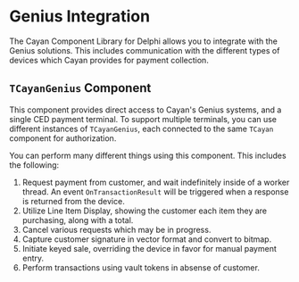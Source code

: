 # Genius Integration

The Cayan Component Library for Delphi allows you to integrate with the Genius solutions. This includes communication with the different types of devices which Cayan provides for payment collection.

## `TCayanGenius` Component

This component provides direct access to Cayan's Genius systems, and a single CED payment terminal. To support multiple terminals, you can use different instances of `TCayanGenius`, each connected to the same `TCayan` component for authorization. 

You can perform many different things using this component. This includes the following:

1. Request payment from customer, and wait indefinitely inside of a worker thread. An event `OnTransactionResult` will be triggered when a response is returned from the device.
2. Utilize Line Item Display, showing the customer each item they are purchasing, along with a total. 
3. Cancel various requests which may be in progress.
4. Capture customer signature in vector format and convert to bitmap.
5. Initiate keyed sale, overriding the device in favor for manual payment entry. 
6. Perform transactions using vault tokens in absense of customer.


